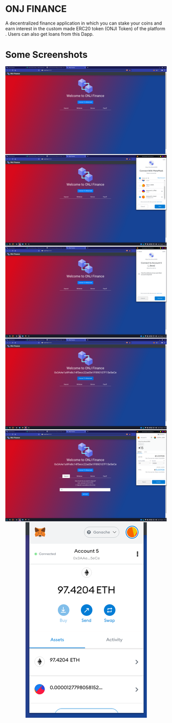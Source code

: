 # ONJ FINANCE

A decentralized finance application in which you can stake your coins and earn interest in the custom made ERC20 token (ONJI Token) of the platform .
Users can also get loans from this Dapp.

# Some Screenshots

<img src="ss/onj1.png">
<img src="ss/onj2.png">
<img src="ss/onj3.png">
<img src="ss/onj4.png">
<img src="ss/onj5.png">
<center>
<img src="ss/onj6.png">
</center>